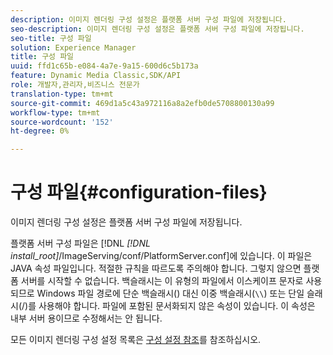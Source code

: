 ```yaml
---
description: 이미지 렌더링 구성 설정은 플랫폼 서버 구성 파일에 저장됩니다.
seo-description: 이미지 렌더링 구성 설정은 플랫폼 서버 구성 파일에 저장됩니다.
seo-title: 구성 파일
solution: Experience Manager
title: 구성 파일
uuid: ffd1c65b-e084-4a7e-9a15-600d6c5b173a
feature: Dynamic Media Classic,SDK/API
role: 개발자,관리자,비즈니스 전문가
translation-type: tm+mt
source-git-commit: 469d1a5c43a972116a8a2efb0de5708800130a99
workflow-type: tm+mt
source-wordcount: '152'
ht-degree: 0%

---
```



# 구성 파일{#configuration-files}

이미지 렌더링 구성 설정은 플랫폼 서버 구성 파일에 저장됩니다.

플랫폼 서버 구성 파일은 [!DNL *[!DNL install_root]*/ImageServing/conf/PlatformServer.conf]에 있습니다. 이 파일은 JAVA 속성 파일입니다. 적절한 규칙을 따르도록 주의해야 합니다. 그렇지 않으면 플랫폼 서버를 시작할 수 없습니다. 백슬래시는 이 유형의 파일에서 이스케이프 문자로 사용되므로 Windows 파일 경로에 단순 백슬래시(\) 대신 이중 백슬래시(`\\`) 또는 단일 슬래시(/)를 사용해야 합니다. 파일에 포함된 문서화되지 않은 속성이 있습니다. 이 속성은 내부 서버 용이므로 수정해서는 안 됩니다.

모든 이미지 렌더링 구성 설정 목록은 [구성 설정 참조](../../../../../ir-api/server-admin/image-rendering-api-ref/c-ir-server-administration/c-ir-configuration-settings-reference/c-ir-configuration-settings-reference.md#concept-6947a512d4c94e9fb8a71b80243fee81)를 참조하십시오.
